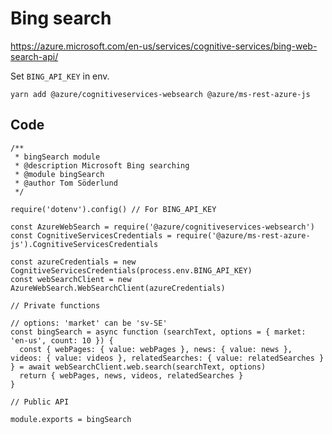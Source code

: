 # Bing search

https://azure.microsoft.com/en-us/services/cognitive-services/bing-web-search-api/

Set `BING_API_KEY` in env.

    yarn add @azure/cognitiveservices-websearch @azure/ms-rest-azure-js

## Code

    /**
     * bingSearch module
     * @description Microsoft Bing searching
     * @module bingSearch
     * @author Tom Söderlund
     */

    require('dotenv').config() // For BING_API_KEY

    const AzureWebSearch = require('@azure/cognitiveservices-websearch')
    const CognitiveServicesCredentials = require('@azure/ms-rest-azure-js').CognitiveServicesCredentials

    const azureCredentials = new CognitiveServicesCredentials(process.env.BING_API_KEY)
    const webSearchClient = new AzureWebSearch.WebSearchClient(azureCredentials)

    // Private functions

    // options: 'market' can be 'sv-SE'
    const bingSearch = async function (searchText, options = { market: 'en-us', count: 10 }) {
      const { webPages: { value: webPages }, news: { value: news }, videos: { value: videos }, relatedSearches: { value: relatedSearches } } = await webSearchClient.web.search(searchText, options)
      return { webPages, news, videos, relatedSearches }
    }

    // Public API

    module.exports = bingSearch
